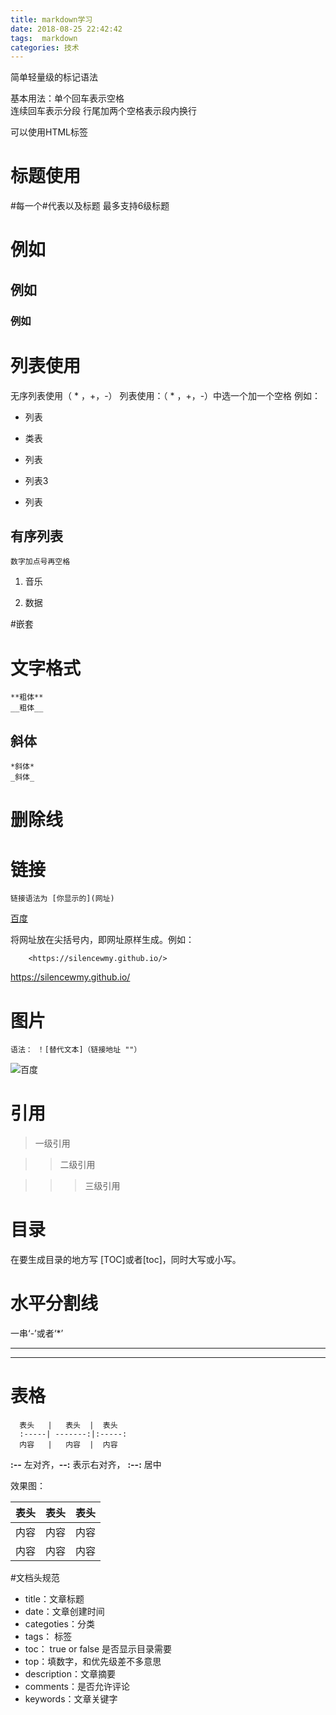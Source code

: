 ```yaml
---
title: markdown学习
date: 2018-08-25 22:42:42
tags:  markdown
categories: 技术
---
```




简单轻量级的标记语法

<!--more-->

基本用法：单个回车表示空格  
  连续回车表示分段  行尾加两个空格表示段内换行

可以使用HTML标签

# 标题使用
 #每一个#代表以及标题 最多支持6级标题

# 例如

## 例如
### 例如

# 列表使用
无序列表使用（ * ，+，-）
    列表使用：（ * ，+，-）中选一个加一个空格
例如：

* 列表

* 类表

* 列表

+ 列表3

+ 列表


## 有序列表
    数字加点号再空格

1. 音乐

2. 数据

#嵌套


# 文字格式
    **粗体**
    __粗体__
## 斜体
    *斜体*
    _斜体_
# 删除线


# 链接

    链接语法为 [你显示的](网址)
[百度](http://www.baidu.com "百度一下你就知道")

将网址放在尖括号内，即网址原样生成。例如：  

        <https://silencewmy.github.io/>
<https://silencewmy.github.io/>

# 图片
    语法： ！[替代文本]（链接地址 ""）

![百度](https://www.baidu.com/img/bd_logo1.png "百度一下")

# 引用

>一级引用

>>二级引用

>>>三级引用

# 目录   
在要生成目录的地方写 [TOC]或者[toc]，同时大写或小写。

# 水平分割线

一串‘-’或者‘*’

------------------------------------------------------

*******************************************************************************

# 表格
      表头   |   表头  |  表头  
      :-----| -------:|:-----:
      内容   |   内容  |  内容
  **:--** 左对齐，**--:** 表示右对齐， **:--:** 居中 


效果图：  

表头|表头|表头
---|:--:|---:
内容|内容|内容
内容|内容|内容


#文档头规范

- title：文章标题
- date：文章创建时间
- categoties：分类
- tags： 标签
- toc： true or false 是否显示目录需要
- top：填数字，和优先级差不多意思
- description：文章摘要
- comments：是否允许评论
- keywords：文章关键字
